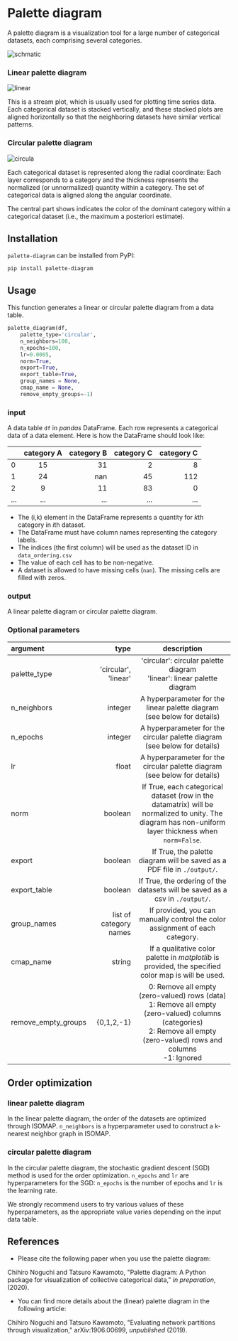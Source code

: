 # Palette diagram
A palette diagram is a visualization tool for a large number of categorical datasets, each comprising several categories.

![schmatic](https://raw.githubusercontent.com/chnoguchi/circular_palette_diagram/main/img/Illustration.png?token=ALCTMVLZ7TD2ZSUI7EXO2MS7TLLC4)

### Linear palette diagram 

![linear](https://raw.githubusercontent.com/chnoguchi/circular_palette_diagram/main/img/linear_palette_diagram.png?token=ALCTMVOJYHNY424YC6CPOJ27TLK62)

This is a stream plot, which is usually used for plotting time series data. 
Each categorical dataset is stacked vertically, and these stacked plots are aligned horizontally so that the neighboring datasets have similar vertical patterns. 


### Circular palette diagram 

![circula](https://raw.githubusercontent.com/chnoguchi/circular_palette_diagram/main/img/circular_palette_diagram.png?token=ALCTMVJJACO7GSZU7DBD2HK7TLKXW)

Each categorical dataset is represented along the radial coordinate: Each layer corresponds to a category and the thickness represents the normalized (or unnormalized) quantity within a category.
The set of categorical data is aligned along the angular coordinate. 

The central part shows indicates the color of the dominant category within a categorical dataset (i.e., the maximum a posteriori estimate). 


## Installation
`palette-diagram` can be installed from PyPI:

```
pip install palette-diagram
```

## Usage
This function generates a linear or circular palette diagram from a data table. 

```python
palette_diagram(df,
	palette_type='circular',
	n_neighbors=100,
	n_epochs=100,
	lr=0.0005,
	norm=True,
	export=True,
	export_table=True,
	group_names = None,
	cmap_name = None,
	remove_empty_groups=-1)
```



### input

A data table `df` in *pandas* DataFrame. 
Each row represents a categorical data of a data element. 
Here is how the DataFrame should look like: 

|  | category A | category B | category C | category C |
| :--- | :---: | ---: | ---: | ---: |
| 0 | 15 | 31 | 2 | 8 |
| 1 | 24 | nan | 45 | 112 |
| 2 | 9 | 11 | 83 | 0 |
| ... | ... | ... | ... | ... |

- The (i,k) element in the DataFrame represents a quantity for *k*th category in *i*th dataset. 
- The DataFrame must have column names representing the category labels. 
- The indices (the first column) will be used as the dataset ID in `data_ordering.csv`
- The value of each cell has to be non-negative.
- A dataset is allowed to have missing cells (`nan`). The missing cells are filled with zeros.

### output

A linear palette diagram or circular palette diagram.

### Optional parameters

|argument|type|description|
|:--|--:|:--:|
| palette_type |'circular', 'linear'|  'circular': circular palette diagram </br> 'linear': linear palette diagram|
| n_neighbors | integer | A hyperparameter for the linear palette diagram (see below for details) |
| n_epochs | integer | A hyperparameter for the circular palette diagram (see below for details) |
| lr | float | A hyperparameter for the circular palette diagram (see below for details) |
| norm | boolean | If True, each categorical dataset (row in the datamatrix) will be normalized to unity. The diagram has non-uniform layer thickness when `norm=False`. |
| export | boolean | If True, the palette diagram will be saved as a PDF file in `./output/`. |
| export_table | boolean | If True, the ordering of the datasets will be saved as a csv in `./output/`. |
| group_names | list of category names | If provided, you can manually control the color assignment of each category. |
| cmap_name | string | If a qualitative color palette in *matplotlib* is provided, the specified color map is will be used. |
| remove\_empty\_groups | {0,1,2,-1} | 0: Remove all empty (zero-valued) rows (data) </br> 1: Remove all empty (zero-valued) columns (categories) </br> 2: Remove all empty (zero-valued) rows and columns </br> -1: Ignored |





## Order optimization
### linear palette diagram
In the linear palette diagram, the order of the datasets are optimized through ISOMAP. 
`n_neighbors` is a hyperparameter used to construct a k-nearest neighbor graph in ISOMAP. 

### circular palette diagram
In the circular palette diagram, the stochastic gradient descent (SGD) method is used for the order optimization.
`n_epochs` and `lr` are hyperparameters for the SGD: `n_epochs` is the number of epochs and `lr` is the learning rate.

We strongly recommend users to try various values of these hyperparameters, as the appropriate value varies depending on the input data table.





## References
- Please cite the following paper when you use the palette diagram: 

Chihiro Noguchi and Tatsuro Kawamoto, "Palette diagram: A Python package for visualization of collective categorical data," *in preparation*, (2020).

- You can find more details about the (linear) palette diagram in the following article: 

Chihiro Noguchi and Tatsuro Kawamoto, "Evaluating network partitions through visualization," arXiv:1906.00699, *unpublished* (2019).